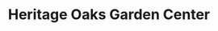 ---
title: "Heritage Oaks Garden Center"
url: /ray-township/heritage-oaks-garden-center/
shop: Garten-Center
---